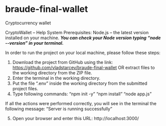 # braude-final-wallet
Cryptocurrency wallet

CryptoWallet – Help System
Prerequisites: Node.js – the latest version installed on your machine.
***You can check your Node version typing “node --version” in your terminal.***

In order to run the project on your local machine, please follow these steps:

1.	Download the project from GitHub using the link: https://github.com/vladstarcev/braude-final-wallet OR extract files to the working directory from the ZIP file.
2.	Enter the terminal in the working directory.
3.	Put the file “.env” inside the working directory from the submitted project files.
4.	Type following commands:
“npm init -y”
“npm install”
“node app.js”

If all the actions were performed correctly, you will see in the terminal the following message: “Server is running successfully”

5.	Open your browser and enter this URL: http://localhost:3000/
